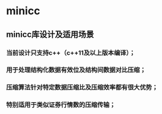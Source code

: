 # minicc
##  minicc库设计及适用场景
### 当前设计只支持c++（c++11及以上版本编译）；
### 用于处理结构化数据有效位及结构间数据对比压缩；
### 压缩算法针对特定数据压缩比及压缩效率都有很大优势；
### 特别适用于类似证券行情数的压缩传输；
